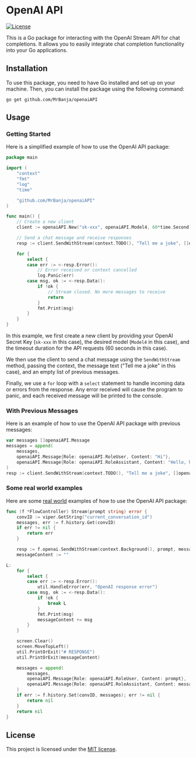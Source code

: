 # OpenAI API

[![License](https://img.shields.io/badge/license-MIT-blue.svg)](https://github.com/MrBanja/openaiAPI/blob/main/LICENSE)

This is a Go package for interacting with the OpenAI Stream API for chat completions. It allows you to easily integrate chat completion functionality into your Go applications.

## Installation

To use this package, you need to have Go installed and set up on your machine. Then, you can install the package using the following command:

```shell
go get github.com/MrBanja/openaiAPI
```

## Usage

### Getting Started
Here is a simplified example of how to use the OpenAI API package:

```go
package main

import (
	"context"
	"fmt"
	"log"
	"time"

	"github.com/MrBanja/openaiAPI"
)

func main() {
	// Create a new client
	client := openaiAPI.New("sk-xxx", openaiAPI.Model4, 60*time.Second)

	// Send a chat message and receive responses
	resp := client.SendWithStream(context.TODO(), "Tell me a joke", []openaiAPI.Message{})

	for {
		select {
		case err := <-resp.Error():
			// Error received or context cancelled
			log.Panic(err)
		case msg, ok := <-resp.Data():
			if !ok {
				// Stream closed. No more messages to receive
				return
			}
			fmt.Print(msg)
		}
	}
}
```

In this example, we first create a new client by providing your OpenAI Secret Key (`sk-xxx` in this case), the desired model (`Model4` in this case), and the timeout duration for the API requests (60 seconds in this case).

We then use the client to send a chat message using the `SendWithStream` method, passing the context, the message text ("Tell me a joke" in this case), and an empty list of previous messages.

Finally, we use a `for` loop with a `select` statement to handle incoming data or errors from the response. Any error received will cause the program to panic, and each received message will be printed to the console.

### With Previous Messages
Here is an example of how to use the OpenAI API package with previous messages:

```go
var messages []openaiAPI.Message
messages = append(
    messages,
    openaiAPI.Message{Role: openaiAPI.RoleUser, Content: "Hi"},
    openaiAPI.Message{Role: openaiAPI.RoleAssistant, Content: "Hello, how are you?"},
)
resp := client.SendWithStream(context.TODO(), "Tell me a joke", []openaiAPI.Message{})
```

### Some real world examples
Here are some [real world](https://github.com/MrBanja/gcli) examples of how to use the OpenAI API package:

```go
func (f *FlowController) Stream(prompt string) error {
	convID := viper.GetString("current_conversation_id")
	messages, err := f.history.Get(convID)
	if err != nil {
		return err
	}

	resp := f.openai.SendWithStream(context.Background(), prompt, messages)
	messageContent := ""

L:
	for {
		select {
		case err := <-resp.Error():
			util.HandleError(err, "OpenAI response error")
		case msg, ok := <-resp.Data():
			if !ok {
				break L
			}
			fmt.Print(msg)
			messageContent += msg
		}
	}

	screen.Clear()
	screen.MoveTopLeft()
	util.PrintOrExit("# RESPONSE")
	util.PrintOrExit(messageContent)

	messages = append(
		messages,
		openaiAPI.Message{Role: openaiAPI.RoleUser, Content: prompt},
		openaiAPI.Message{Role: openaiAPI.RoleAssistant, Content: messageContent},
	)
	if err := f.history.Set(convID, messages); err != nil {
		return nil
	}
	return nil
}
```

## License

This project is licensed under the [MIT license](https://github.com/MrBanja/openaiAPI/blob/main/LICENSE).